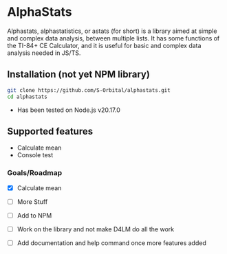 # AlphaStats
Alphastats, alphastatistics, or astats (for short) is a library aimed at simple and complex data analysis, between multiple lists. It has some functions of the TI-84+ CE Calculator, and it is useful for basic and complex data analysis needed in JS/TS.

## Installation (not yet NPM library)
```bash
git clone https://github.com/S-Orbital/alphastats.git
cd alphastats
```
 * Has been tested on Node.js v20.17.0

## Supported features
* Calculate mean
* Console test

### Goals/Roadmap
- [x] Calculate mean
- [ ] More Stuff
- [ ] Add to NPM
- [ ] Work on the library and not make D4LM do all the work
- [ ] Add documentation and help command once more features added

